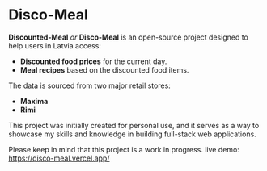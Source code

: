 # Disco-Meal

**Discounted-Meal** *or* **Disco-Meal** is an open-source project designed to help users in Latvia access:
- **Discounted food prices** for the current day.
- **Meal recipes** based on the discounted food items.

The data is sourced from two major retail stores:
- **Maxima**
- **Rimi**

This project was initially created for personal use, and it serves as a way to showcase my skills and knowledge in building full-stack web applications.

Please keep in mind that this project is a work in progress.
live demo: https://disco-meal.vercel.app/
